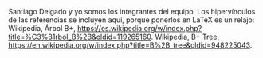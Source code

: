 Santiago Delgado y yo somos los integrantes del equipo.
Los hipervínculos de las referencias se incluyen aquí, porque ponerlos en LaTeX es un relajo:
Wikipedia, Árbol B+, https://es.wikipedia.org/w/index.php?title=%C3%81rbol_B%2B&oldid=119265160.
Wikipedia, B+ Tree, https://en.wikipedia.org/w/index.php?title=B%2B_tree&oldid=948225043.
